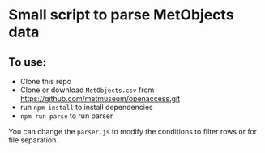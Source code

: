 # Small script to parse MetObjects data

## To use:
- Clone this repo
- Clone or download `MetObjects.csv` from https://github.com/metmuseum/openaccess.git
- run `npm install` to install dependencies
- `npm run parse` to run parser

You can change the `parser.js` to modify the conditions to filter rows or for file separation.